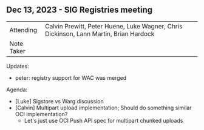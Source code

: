 ## Dec 13, 2023 - SIG Registries meeting

|          |      | 
| -------- | -------- |
| Attending  | Calvin Prewitt, Peter Huene, Luke Wagner, Chris Dickinson, Lann Martin, Brian Hardock
| Note Taker | 

Updates:

- peter: registry support for WAC was merged

Agenda:
- [Luke] Sigstore vs Warg discussion
- [Calvin] Multipart upload implementation; Should do something similar OCI implementation?
    - Let's just use OCI Push API spec for multipart chunked uploads
